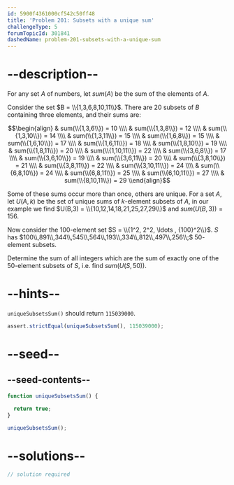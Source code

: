 ```yaml
---
id: 5900f4361000cf542c50ff48
title: 'Problem 201: Subsets with a unique sum'
challengeType: 5
forumTopicId: 301841
dashedName: problem-201-subsets-with-a-unique-sum
---
```


# --description--

For any set $A$ of numbers, let $sum(A)$ be the sum of the elements of $A$.

Consider the set $B = \\{1,3,6,8,10,11\\}$. There are 20 subsets of $B$ containing three elements, and their sums are:

$$\begin{align}
  & sum(\\{1,3,6\\}) = 10 \\\\
  & sum(\\{1,3,8\\}) = 12 \\\\
  & sum(\\{1,3,10\\}) = 14 \\\\
  & sum(\\{1,3,11\\}) = 15 \\\\
  & sum(\\{1,6,8\\}) = 15 \\\\
  & sum(\\{1,6,10\\}) = 17 \\\\
  & sum(\\{1,6,11\\}) = 18 \\\\
  & sum(\\{1,8,10\\}) = 19 \\\\
  & sum(\\{1,8,11\\}) = 20 \\\\
  & sum(\\{1,10,11\\}) = 22 \\\\
  & sum(\\{3,6,8\\}) = 17 \\\\
  & sum(\\{3,6,10\\}) = 19 \\\\
  & sum(\\{3,6,11\\}) = 20 \\\\
  & sum(\\{3,8,10\\}) = 21 \\\\
  & sum(\\{3,8,11\\}) = 22 \\\\
  & sum(\\{3,10,11\\}) = 24 \\\\
  & sum(\\{6,8,10\\}) = 24 \\\\
  & sum(\\{6,8,11\\}) = 25 \\\\
  & sum(\\{6,10,11\\}) = 27 \\\\
  & sum(\\{8,10,11\\}) = 29
\\end{align}$$

Some of these sums occur more than once, others are unique. For a set $A$, let $U(A,k)$ be the set of unique sums of $k$-element subsets of $A$, in our example we find $U(B,3) = \\{10,12,14,18,21,25,27,29\\}$ and $sum(U(B,3)) = 156$.

Now consider the $100$-element set $S = \\{1^2, 2^2, \ldots , {100}^2\\}$. $S$ has $100\\,891\\,344\\,545\\,564\\,193\\,334\\,812\\,497\\,256\\;$ $50$-element subsets.

Determine the sum of all integers which are the sum of exactly one of the $50$-element subsets of $S$, i.e. find $sum(U(S,50))$.

# --hints--

`uniqueSubsetsSum()` should return `115039000`.

```js
assert.strictEqual(uniqueSubsetsSum(), 115039000);
```

# --seed--

## --seed-contents--

```js
function uniqueSubsetsSum() {

  return true;
}

uniqueSubsetsSum();
```

# --solutions--

```js
// solution required
```
